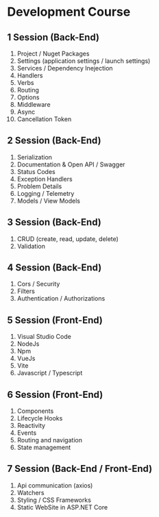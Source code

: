 # Development Course

## 1 Session (Back-End)

1. Project / Nuget Packages
2. Settings (application settings / launch settings)
3. Services / Dependency Inejection
4. Handlers
5. Verbs
6. Routing
7. Options
8. Middleware
9. Async
10. Cancellation Token

## 2 Session (Back-End)

1. Serialization
2. Documentation & Open API / Swagger
3. Status Codes
4. Exception Handlers
5. Problem Details
6. Logging / Telemetry
7. Models / View Models

## 3 Session (Back-End)

1. CRUD (create, read, update, delete)
2. Validation

## 4 Session (Back-End)

1. Cors / Security
2. Filters
3. Authentication / Authorizations

## 5 Session (Front-End)

1. Visual Studio Code
2. NodeJs
3. Npm
4. VueJs
5. Vite
6. Javascript / Typescript

## 6 Session (Front-End)

1. Components
2. Lifecycle Hooks
3. Reactivity
4. Events
5. Routing and navigation
6. State management

## 7 Session (Back-End / Front-End)

1. Api communication (axios)
2. Watchers
3. Styling / CSS Frameworks
4. Static WebSite in ASP.NET Core
